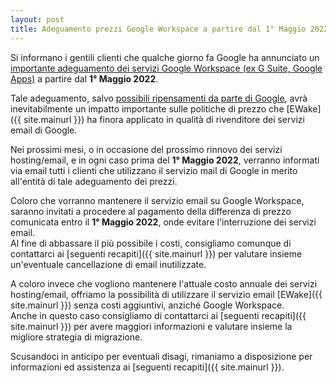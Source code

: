 ```yaml
---
layout: post
title: Adeguamento prezzi Google Workspace a partire dal 1° Maggio 2022
---
```


Si informano i gentili clienti che qualche giorno fa Google ha annunciato un [importante adeguamento dei servizi Google Workspace (ex G Suite, Google Apps)](https://www.hdblog.it/google/articoli/n550136/google-workspace-g-suite-legacy-gratis/) a partire dal **1° Maggio 2022**.

Tale adeguamento, salvo [possibili ripensamenti da parte di Google](https://twitter.com/RonAmadeo/status/1486407745867849728), avrà inevitabilmente un impatto importante sulle politiche di prezzo che [EWake]({{ site.mainurl }}) ha finora applicato in qualità di rivenditore dei servizi email di Google.

Nei prossimi mesi, o in occasione del prossimo rinnovo dei servizi hosting/email, e in ogni caso prima del **1° Maggio 2022**, verranno informati via email tutti i clienti che utilizzano il servizio mail di Google in merito all'entità di tale adeguamento dei prezzi.

Coloro che vorranno mantenere il servizio email su Google Workspace, saranno invitati a procedere al pagamento della differenza di prezzo comunicata entro il **1° Maggio 2022**, onde evitare l'interruzione dei servizi email.  
Al fine di abbassare il più possibile i costi, consigliamo comunque di contattarci ai [seguenti recapiti]({{ site.mainurl }}) per valutare insieme un'eventuale cancellazione di email inutilizzate.

A coloro invece che vogliono mantenere l'attuale costo annuale dei servizi hosting/email, offriamo la possibilità di utilizzare il servizio email [EWake]({{ site.mainurl }}) senza costi aggiuntivi, anziché Google Workspace.  
Anche in questo caso consigliamo di contattarci ai [seguenti recapiti]({{ site.mainurl }}) per avere maggiori informazioni e valutare insieme la migliore strategia di migrazione.

Scusandoci in anticipo per eventuali disagi, rimaniamo a disposizione per informazioni ed assistenza ai [seguenti recapiti]({{ site.mainurl }}).

